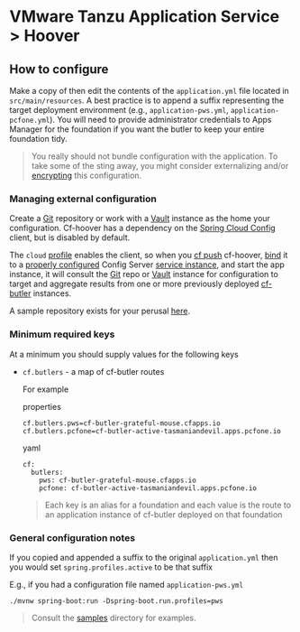 # VMware Tanzu Application Service > Hoover

## How to configure

Make a copy of then edit the contents of the `application.yml` file located in `src/main/resources`.  A best practice is to append a suffix representing the target deployment environment (e.g., `application-pws.yml`, `application-pcfone.yml`). You will need to provide administrator credentials to Apps Manager for the foundation if you want the butler to keep your entire foundation tidy.

> You really should not bundle configuration with the application. To take some of the sting away, you might consider externalizing and/or [encrypting](https://blog.novatec-gmbh.de/encrypted-properties-spring/) this configuration.

### Managing external configuration

Create a [Git](https://git-scm.com/docs/gittutorial) repository or work with a [Vault](https://www.baeldung.com/vault) instance as the home your configuration.  Cf-hoover has a dependency on the [Spring Cloud Config](https://cloud.spring.io/spring-cloud-static/spring-cloud-config/2.1.0.RELEASE/single/spring-cloud-config.html#_locating_remote_configuration_resources) client, but is disabled by default.

The `cloud` [profile](https://spring.io/understanding/profiles) enables the client, so when you [cf push](https://docs.run.pivotal.io/devguide/deploy-apps/deploy-app.html#push) cf-hoover, [bind](https://cli.cloudfoundry.org/en-US/cf/bind-service.html) it to a [properly configured](https://docs.pivotal.io/spring-cloud-services/2-0/common/config-server/configuring-with-git.html#general-configuration) Config Server [service instance](https://docs.pivotal.io/spring-cloud-services/2-0/common/config-server/managing-service-instances.html), and start the app instance, it will consult the [Git](https://docs.pivotal.io/spring-cloud-services/2-0/common/config-server/configuration-properties.html#git-global-configuration) repo or [Vault](https://docs.pivotal.io/spring-cloud-services/2-0/common/config-server/configuration-properties.html#vault-global-configuration) instance for configuration to target and aggregate results from one or more previously deployed [cf-butler](https://github.com/cf-toolsuite/cf-butler) instances.

A sample repository exists for your perusal [here](https://github.com/cf-toolsuite/cf-hoover-config).

### Minimum required keys

At a minimum you should supply values for the following keys

* `cf.butlers` -  a map of cf-butler routes

    For example

    properties
    ```
    cf.butlers.pws=cf-butler-grateful-mouse.cfapps.io
    cf.butlers.pcfone=cf-butler-active-tasmaniandevil.apps.pcfone.io
    ```

    yaml
    ```
    cf:
      butlers:
        pws: cf-butler-grateful-mouse.cfapps.io
        pcfone: cf-butler-active-tasmaniandevil.apps.pcfone.io
    ```
    > Each key is an alias for a foundation and each value is the route to an application instance of cf-butler deployed on that foundation

### General configuration notes

If you copied and appended a suffix to the original `application.yml` then you would set `spring.profiles.active` to be that suffix

E.g., if you had a configuration file named `application-pws.yml`

```
./mvnw spring-boot:run -Dspring-boot.run.profiles=pws
```

> Consult the [samples](../samples) directory for examples.
